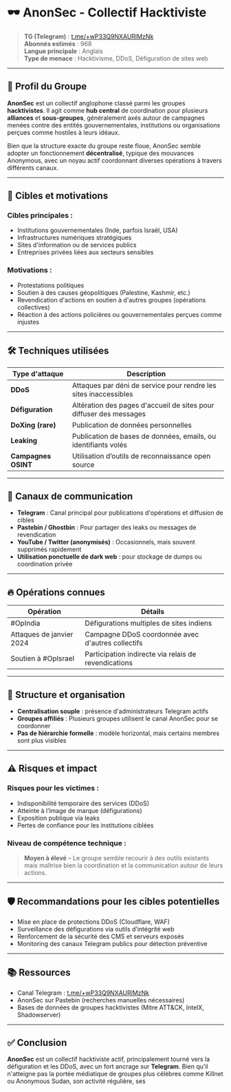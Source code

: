 # 🕶️ AnonSec - Collectif Hacktiviste

> **TG (Telegram)** : [t.me/+wP33Q9NXAURlMzNk](https://t.me/+wP33Q9NXAURlMzNk)  
> **Abonnés estimés** : 968  
> **Langue principale** : Anglais  
> **Type de menace** : Hacktivisme, DDoS, Défiguration de sites web

---

## 🧬 Profil du Groupe

**AnonSec** est un collectif anglophone classé parmi les groupes **hacktivistes**. Il agit comme **hub central** de coordination pour plusieurs **alliances** et **sous-groupes**, généralement axés autour de campagnes menées contre des entités gouvernementales, institutions ou organisations perçues comme hostiles à leurs idéaux.

Bien que la structure exacte du groupe reste floue, AnonSec semble adopter un fonctionnement **décentralisé**, typique des mouvances Anonymous, avec un noyau actif coordonnant diverses opérations à travers différents canaux.

---

## 🎯 Cibles et motivations

### Cibles principales :
- Institutions gouvernementales (Inde, parfois Israël, USA)
- Infrastructures numériques stratégiques
- Sites d'information ou de services publics
- Entreprises privées liées aux secteurs sensibles

### Motivations :
- Protestations politiques
- Soutien à des causes géopolitiques (Palestine, Kashmir, etc.)
- Revendication d'actions en soutien à d'autres groupes (opérations collectives)
- Réaction à des actions policières ou gouvernementales perçues comme injustes

---

## 🛠️ Techniques utilisées

| Type d'attaque     | Description                                                                 |
|--------------------|-----------------------------------------------------------------------------|
| **DDoS**           | Attaques par déni de service pour rendre les sites inaccessibles           |
| **Défiguration**   | Altération des pages d'accueil de sites pour diffuser des messages         |
| **DoXing (rare)**  | Publication de données personnelles                                         |
| **Leaking**        | Publication de bases de données, emails, ou identifiants volés             |
| **Campagnes OSINT**| Utilisation d’outils de reconnaissance open source                         |

---

## 📢 Canaux de communication

- **Telegram** : Canal principal pour publications d'opérations et diffusion de cibles
- **Pastebin / Ghostbin** : Pour partager des leaks ou messages de revendication
- **YouTube / Twitter (anonymisés)** : Occasionnels, mais souvent supprimés rapidement
- **Utilisation ponctuelle de dark web** : pour stockage de dumps ou coordination privée

---

## 🔥 Opérations connues

| Opération                   | Détails                                                        |
|-----------------------------|----------------------------------------------------------------|
| #OpIndia                    | Défigurations multiples de sites indiens                       |
| Attaques de janvier 2024    | Campagne DDoS coordonnée avec d'autres collectifs             |
| Soutien à #OpIsrael         | Participation indirecte via relais de revendications          |

---

## 🧠 Structure et organisation

- **Centralisation souple** : présence d'administrateurs Telegram actifs
- **Groupes affiliés** : Plusieurs groupes utilisent le canal AnonSec pour se coordonner
- **Pas de hiérarchie formelle** : modèle horizontal, mais certains membres sont plus visibles

---

## ⚠️ Risques et impact

### Risques pour les victimes :
- Indisponibilité temporaire des services (DDoS)
- Atteinte à l’image de marque (défigurations)
- Exposition publique via leaks
- Pertes de confiance pour les institutions ciblées

### Niveau de compétence technique :
> **Moyen à élevé** – Le groupe semble recourir à des outils existants mais maîtrise bien la coordination et la communication autour de leurs actions.

---

## 🛡️ Recommandations pour les cibles potentielles

- Mise en place de protections DDoS (Cloudflare, WAF)
- Surveillance des défigurations via outils d’intégrité web
- Renforcement de la sécurité des CMS et serveurs exposés
- Monitoring des canaux Telegram publics pour détection préventive

---

## 📚 Ressources

- Canal Telegram : [t.me/+wP33Q9NXAURlMzNk](https://t.me/+wP33Q9NXAURlMzNk)
- AnonSec sur Pastebin (recherches manuelles nécessaires)
- Bases de données de groupes hacktivistes (Mitre ATT&CK, IntelX, Shadowserver)

---

## ✅ Conclusion

**AnonSec** est un collectif hacktiviste actif, principalement tourné vers la défiguration et les DDoS, avec un fort ancrage sur **Telegram**. Bien qu’il n'atteigne pas la portée médiatique de groupes plus célèbres comme Killnet ou Anonymous Sudan, son activité régulière, ses
